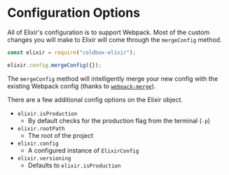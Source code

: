 # Configuration Options

All of Elixir's configuration is to support Webpack. Most of the custom changes you will make to Elixir will come through the `mergeConfig` method.

```javascript
const elixir = require("coldbox-elixir");

elixir.config.mergeConfig({});
```

The `mergeConfig` method will intelligently merge your new config with the existing Webpack config \(thanks to [`webpack-merge`](https://github.com/survivejs/webpack-merge)\).

There are a few additional config options on the Elixir object.

* `elixir.isProduction`
  * By default checks for the production flag from the terminal \(`-p`\)
* `elixir.rootPath`
  * The root of the project
* `elixir.config`
  * A configured instance of `ElixirConfig`
* `elixir.versioning`
  * Defaults to `elixir.isProduction`


